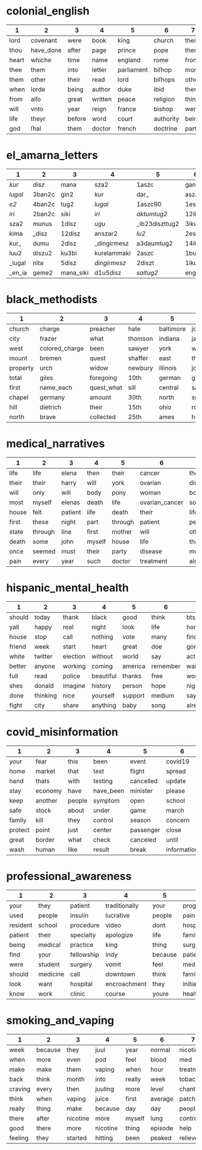 # colonial_english
|1|2|3|4|5|6|7|8|9|10|11|12|13|14|15|16|17|18|19|20|
|---|---|---|---|---|---|---|---|---|---|---|---|---|---|---|---|---|---|---|---|
|lord|covenant|were|book|king|church|their|ſhall|some|from|animal|your|water|haue|john|from|alphabet|underſtood|chriſt|have|
|thou|have_done|after|page|prince|pope|them|ſuch|such|like|four|will|body|vnto|london|part|nonlatin|anno|faith|upon|
|heart|whiche|time|name|england|rome|from|theſe|these|several|evening|what|into|owne|william|called|nonlatin_alphabet|idem|word|been|
|thee|them|into|letter|parliament|biſhop|more|thoſe|shall|where|clearly|then|white|vpon|dear|place|quod|item|holy|every|
|them|other|their|read|lord|biſhops|other|ſhould|should|head|dram|would|wine|hath|land|line|quae|omnibus|scripture|unto|
|when|lorde|being|author|duke|ibid|there|ſome|those|each|thick|good|take|their|thomas|mile|quam|folio|father|will|
|from|alſo|great|written|peace|religion|thing|ſaid|most|river|expression|when|half|them|year|north|ſunt|domini|spirit|give|
|will|vnto|year|reign|france|bishop|were|firſt|first|hour|grown|more|blood|then|printed|land|quia|ergo|thing|never|
|life|theyr|before|word|court|authority|being|againſt|must|light|babylon|make|little|againe|money|there|enim|univerſall|grace|hath|
|god|ſhal|them|doctor|french|doctrine|part|muſt|same|fair|belly|well|then|other|county|other|etiam|maria|true|love|

# el_amarna_letters
|1|2|3|4|5|6|7|8|9|10|11|12|13|14|15|16|17|18|19|20|
|---|---|---|---|---|---|---|---|---|---|---|---|---|---|---|---|---|---|---|---|
|_kur_|_disz_|mana|sza2|1aszc|gan2|1disz|_disz|1barigc|1aszc|_e2gal_|sila3|1aszc|1disz|qe2reb|szumma|nig2|i3ak|_gar|denlil2|
|_lugal_|3ban2c|gin2|_kur_|dar_|asza3|szunigin|_kasz|1aszc|1disz|qe2reb|5disz|1diszt|3disz|_lugal_|_e2_|sza3|lugal|_disz|_lugal_|
|_e2_|4ban2c|tug2|_lugal_|1aszc90|1esze3|2disz|sud2_|2aszc|dumu|ultu|1barig|_dumu_|lugalgu10|ultu|awilum|inim|dumu|2gesz2|muunszub|
|_iri_|2ban2c|siki|_iri_|_aktumtug2_|12iku|3disz|_sza3|2ban2c|blank|na4piili|3ban2|sila3|3ban2_3disz|_kur_|_ku3babbar_|kurra|denlil2le|sze_|kisze3|
|sza2|munus|1disz|_ugu_|_ib23diszttug2|3iku|4disz|sza2|gu4gesz|space|daszszur|1ban2|12aszc|1gesz2|aszszurki|ku3babbar_|dumu|tukumbi|_disz_sze_|ansze3|
|kima|_disz|12disz|anszar2|_lu2_|2esze3|5disz|_gin2|dur3|blank_space|gimir|1disz|1diszt_sila3|arua|daszszur|_asza3_|gesz|munade2e|_gar_|ribba|
|kur_|dumu|2disz|_dingirmesz|a3daumtug2|14iku|masz2|kimin|szunigin|dumuni|_ka2gal_|2ban2|2aszc|2disz|asz2lula|u2ul|dinanna|mubi|5disz|sukkalani|
|luu2|diszu2|ku3bi|kurelammaki|2aszc|1bur3|sila4|_sud2_|ansze|dumunime|_amesz_|szunigin|zu2lum|_me_|_ug3mesz|beel|dingir|he2a|masz2nita2|nidba|
|_lugal|nita|5disz|_dingirmesz_|2diszt|1iku|6disz|_en2_|3aszc|kusz|_me_|dumu|sig15|_na4_|dannuti|lu2_|anna|he2meen|bargal2|sikilla|
|_en_ia|geme2|mana_siki|d1u5disz|_saltug2_|engar|niga|hihi_|engar|usz2|_uruda_|gurusz|kur2|kusz3|gerriia|_sze_|ursag|uru2|udunita2|_ensi2_|

# black_methodists
|1|2|3|4|5|6|7|8|9|10|11|12|13|14|15|16|17|18|19|20|
|---|---|---|---|---|---|---|---|---|---|---|---|---|---|---|---|---|---|---|---|
|church|charge|preacher|hate|baltimore|john|ques|georgia|with|south|mission|station|greenfield|benevolent|mission|that|supplied|quest|jackson|mission|
|city|frazer|what|thomson|indiana|james|what|atlanta|which|east|howe|creek|lexington|total|colored|with|quarterly|have|spring|miss|
|west|colored_charge|been|sawyer|york|william|preacher|augusta|church|north|alabama|athens|charleston|number|supplied|were|member|john|memphis|white|
|mount|bremen|quest|shaffer|east|thomas|ordained|athens|appointed|contribution|colored|tennessee|covington|station|colored_mission|brother|quarterly_conference|none|holly|station|
|property|urch|widow|newbury|illinois|joseph|ques_what|macon|where|west|creek|knoxville|shelbyville|sundayschools|river|last|smith|william|mississippi|ques|
|total|giles|foregoing|10th|german|george|elected|brewster|died|supplied|supplied|river|kentucky|sunday|texas|life|brown|preacher|station|cold|
|first|name_each|quest_what|sill|central|samuel|elected_ordained|charge|received|miss|springville|nashville|walla|school|army|death|city|quest_have|holly_spring|ques_what|
|chapel|germany|amount|30th|north|smith|their|reynolds|born|street|hill|lebanon|morgantown|louisville|black|from|william|admitted|aberdeen|african|
|hill|dietrich|their|15th|ohio|robert|ques_have|georgia_conference|from|bridge|montgomery|wlio|maysville|street|columbia|which|john|from|harris|river|
|north|brave|collected|25th|ames|henry|none_ques|lovejoy|preacher|richmond|colored_mission|abingdon|danville|atkinson|welsh|have|agent|been|colored|indian|

# medical_narratives
|1|2|3|4|5|6|7|8|9|10|11|12|13|14|15|16|17|18|19|20|
|---|---|---|---|---|---|---|---|---|---|---|---|---|---|---|---|---|---|---|---|
|life|life|elena|then|their|cancer|their|patient|family|life|cancer|life|lindsay|patient|said|paul|first|their|death|stroke|
|their|their|harry|will|york|ovarian|disabled|doctor|pain|their|res|myself|will|sense|just|first|friend|paul|will|left|
|will|only|will|body|pony|woman|body|their|will|love|woman|might|family|music|know|life|even|mother|body|first|
|most|myself|elenas|death|life|ovarian_cancer|social|book|body|patient|rsity|stroke|yesterday|felt|room|their|paul|death|home|very|
|house|felt|patient|life|death|their|life|bone|death|world|ovarian_cancer|child|clare|these|them|moment|being|where|than|sarah|
|first|these|night|part|through|patient|people|brain|hospice|than|ovarian|sense|morning|action|patient|then|life|white|many|then|
|state|through|line|first|mother|will|other|bone_marrow|their|through|rsity_res|ould|day|movement|then|boom|sarah|body|must|hospital|
|death|some|john|myself|house|life|than|marrow|make|doctor|life|muscle|last|only|some|finally|once|woman|then|will|
|once|seemed|must|their|party|disease|most|most|most|will|death|then|home|first|doctor|rocky|over|well|life|still|
|pain|every|year|such|doctor|treatment|also|cell|than|long|breast|both|night|through|down|road|robert|father|le|thing|

# hispanic_mental_health
|1|2|3|4|5|6|7|8|9|10|11|12|13|14|15|16|17|18|19|20|
|---|---|---|---|---|---|---|---|---|---|---|---|---|---|---|---|---|---|---|---|
|should|today|thank|black|good|think|bts_twt|trump|wall|this|youre|here|like|dont|come|time|made|california|child|please|
|yall|happy|real|night|look|life|home|more|family|that|woman|right|been|they|ever|first|school|tedlieu|country|help|
|house|stop|call|nothing|vote|many|find|president|under|with|video|every|were|their|down|let|must|state|part|same|
|friend|week|start|heart|great|doe|gonna|would|against|your|tell|well|back|want|best|until|high|democrat|place|bitch|
|white|twitter|election|without|world|say|actually|than|talk|have|live|retweet|last|because|next|change|hand|also|breaking|post|
|better|anyone|working|coming|america|remember|wait|american|point|just|name|doesnt|then|some|since|open|court|republican|called|hard|
|full|read|police|beautiful|thanks|free|word|government|campaign|from|everything|mean|work|them|youtube|hour|public|dear|parent|report|
|shes|donald|imagine|history|person|hope|nigga|border|making|when|lost|doing|show|take|long|wanna|comment|bill|question|health|
|done|thinking|nice|yourself|support|medium|saying|again|true|what|seen|federal|feel|shit|told|morning|justice|congress|yeah|finally|
|fight|city|share|anything|baby|song|already|fire|lmao|about|amazing|left|follow|keep|crime|favorite|judge|party|build|move|

# covid_misinformation
|1|2|3|4|5|6|7|8|9|10|11|12|13|14|15|16|17|18|19|20|
|---|---|---|---|---|---|---|---|---|---|---|---|---|---|---|---|---|---|---|---|
|your|fear|this|been|event|covid19|rate|death|will|from|more|positive|outbreak|sick|case|help|news|corona|trump|house|
|home|market|that|test|flight|spread|penny|down|after|china|than|first|health|mask|confirmed|against|medium|virus|president|white|
|hand|thats|with|testing|cancelled|update|washington|number|here|wuhan|amid|tested|say|million|breaking|month|care|corona_virus|american|biden|
|stay|economy|have|have_been|minister|please|scientist|italy|week|patient|novel|tested_positive|state|face|report|vaccine|india|watch|travel|worse|
|keep|another|people|symptom|open|school|post|hour|some|chinese|novel_coronavirus|county|pandemic|bill|total|fight|change|conference|realdonaldtrump|white_house|
|safe|stock|about|under|game|march|claim|covid_19|should|hospital|latest|person|world|high|south|next|deal|press|question|child|
|family|kill|they|control|season|concern|reason|lockdown|could|city|more_than|contact|government|food|korea|business|citizen|cure|democrat|ready|
|protect|point|just|center|passenger|close|actually|shut|disease|medical|europe|japan|response|leave|confirmed_case|support|believe|name|america|head|
|great|border|what|check|canceled|until|racist|three|day|iran|caused|test_positive|public|paper|reported|working|hoax|hold|president_trump|street|
|wash|human|like|result|break|information|calling|toll|back|doctor|breaking_news|second|official|morning|south_korea|social|fake|seems|administration|election|

# professional_awareness
|1|2|3|4|5|6|7|8|9|10|11|12|13|14|15|16|17|18|19|20|
|---|---|---|---|---|---|---|---|---|---|---|---|---|---|---|---|---|---|---|---|
|your|they|patient|traditionally|your|program|logistics|your|university|know|your|question|hour|ampx200b|september|year|your|carib|vaccine|con|
|used|people|insulin|lucrative|people|pain|manifest|loan|school|your|patient|they|year|ampx200b_ampx200b|through|school|school|school|card|pro|
|resident|school|procedure|video|dont|hospital|quitter|student|medicine|accreditation|they|read|research|personal_statement|march|would|interview|people|your|hosp|
|patient|their|specialty|apologize|life|family|yalls|plan|school_medicine|thing|them|were|school|statement|august|really|program|those|order|louis|
|being|medical|practice|king|thing|surgery|transfered|dont|medical|make|resident|lecture|volunteering|personal|february|class|application|might|suit|barnesjewish|
|find|your|fellowship|indy|because|patient|rowing|read|college|back|when|issue|shadowing|theme|flight|know|applicant|fail|government|match|
|were|student|surgery|vomit|feel|medical|gpawas|resident|state|when|dont|test|clinical|pain_management|board|been|some|your|thats|match_list|
|should|medicine|call|downtown|think|family_medicine|climb|interest|michigan|knowledge|attending|also|volunteer|central|january|dont|cycle|little|wear|barnesjewish_hosp|
|look|want|hospital|encroachment|they|initial|orgo1|military|list|patient|know|asian|mcat|winning|girl|after|question|skill|percentile|hosp_louis|
|know|work|clinic|course|youre|health|rehearsing|make|college_medicine|people|some|group|health|morphine|medical|take|mcat|listen|credit|second_look|

# smoking_and_vaping
|1|2|3|4|5|6|7|8|9|10|11|12|13|14|15|16|17|18|19|20|
|---|---|---|---|---|---|---|---|---|---|---|---|---|---|---|---|---|---|---|---|
|week|because|they|juul|year|normal|nicotine|after|nicotine|there|week|might|ampx200b|them|been|risk|when|when|year|craving|
|when|more|even|pod|feel|blood|med|thing|because|these|thing|there|people|need|when|year|know|think|after|they|
|make|make|them|vaping|when|hour|treatment|when|thing|because|still|help|when|work|feel|cancer|them|through|well|without|
|back|think|month|into|really|week|tobacco|ampx200b|choice|people|because|avoid|there|there|nicotine|study|been|more|quitting|partner|
|craving|every|then|juuling|more|level|chantix|more|need|never|much|itll|vaping|every|year|your_risk|they|into|ampx200b|because|
|think|when|vaping|juice|first|average|patch|week|when|thing|didnt|relationship|more|stop|didnt|smoker|because|make|know|keep|
|really|thing|make|because|day|day|people|good|option|fucking|started|craving|because|into|life|declined|life|made|day|life|
|there|after|nicotine|more|myself|lung|control|them|still|know|home|give|know|more|really|lung|myself|smoker|craving|them|
|good|there|more|nicotine|thing|episode|help|day|weed|right|when|think|been|through|know|disease|more|minute|thing|know|
|feeling|they|started|hitting|been|peaked|reliever|first|then|then|every|whatever|than|they|even|that_neversmoker|didnt|urge|myself|relationship|

